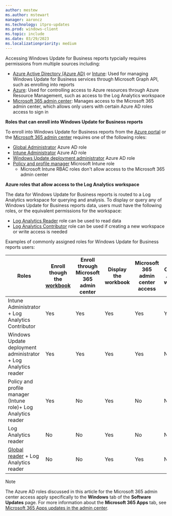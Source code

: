 ```yaml
---
author: mestew
ms.author: mstewart
manager: aaroncz
ms.technology: itpro-updates
ms.prod: windows-client
ms.topic: include
ms.date: 03/29/2023
ms.localizationpriority: medium
---
```

<!--This file is shared by updates/wufb-reports-enable.md and the update/wufb-reports-admin-center.md articles. Headings may be driven by article context.  -->
Accessing Windows Update for Business reports typcially requires permissions from multiple sources including: 

- [Azure Active Directory (Azure AD)](/azure/active-directory/roles/custom-overview) or [Intune](/mem/intune/fundamentals/role-based-access-control): Used for managing Windows Update for Business services through Microsoft Graph API, such as enrolling into reports
- [Azure](/azure/role-based-access-control/overview): Used for controlling access to Azure resources through Azure Resource Management, such as access to the Log Analytics workspace
- [Microsoft 365 admin center](/microsoft-365/admin/add-users/about-admin-roles): Manages access to the Microsoft 365 admin center, which allows only users with certain Azure AD roles access to sign in

**Roles that can enroll into Windows Update for Business reports**

To enroll into Windows Update for Business reports from the [Azure portal](https://portal.azure.com) or the [Microsoft 365 admin center](https://admin.microsoft.com) requires one of the following roles:

- [Global Administrator](/azure/active-directory/roles/permissions-reference#global-administrator) Azure AD role
- [Intune Administrator](/azure/active-directory/roles/permissions-reference#intune-administrator) Azure AD role
- [Windows Update deployment administrator](/azure/active-directory/roles/permissions-reference#windows-update-deployment-administrator) Azure AD role
- [Policy and profile manager](/mem/intune/fundamentals/role-based-access-control#built-in-roles) Microsoft Intune role
  - Microsoft Intune RBAC roles don't allow access to the Microsoft 365 admin center

**Azure roles that allow access to the Log Analytics workspace**

The data for Windows Update for Business reports is routed to a Log Analytics workspace for querying and analysis. To display or query any of Windows Update for Business reports data, users must have the following roles, or the equivalent permissions for the workspace:

- [Log Analytics Reader](/azure/role-based-access-control/built-in-roles#log-analytics-reader) role can be used to read data
- [Log Analytics Contributor](/azure/role-based-access-control/built-in-roles#log-analytics-contributor) role can be used if creating a new workspace or write access is needed

Examples of commonly assigned roles for Windows Update for Business reports users:

| Roles | Enroll though the [workbook](wufb-reports-workbook.md) | Enroll through Microsoft 365 admin center | Display the workbook | Microsoft 365 admin center access | Create Log Analytics workspace |
| --- | --- | --- | --- | --- | --- |
| Intune Administrator + Log Analytics Contributor | Yes | Yes | Yes | Yes | Yes |
| Windows Update deployment administrator + Log Analytics reader | Yes | Yes | Yes | Yes| No |
| Policy and profile manager (Intune role)+ Log Analytics reader | Yes | No | Yes | No | No |
| Log Analytics reader | No | No | Yes | No | No|
| [Global reader](/azure/active-directory/roles/permissions-reference#global-reader) + Log Analytics reader | No | No | Yes | Yes | No |  

> [!NOTE]
> The Azure AD roles discussed in this article for the Microsoft 365 admin center access apply specifically to the **Windows** tab of the **Software Updates** page. For more information about the **Microsoft 365 Apps** tab, see [Microsoft 365 Apps updates in the admin center](/DeployOffice/updates/software-update-status).
